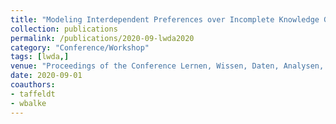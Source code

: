```yaml
---
title: "Modeling Interdependent Preferences over Incomplete Knowledge Graph Query Answers"
collection: publications
permalink: /publications/2020-09-lwda2020
category: "Conference/Workshop"
tags: [lwda,]
venue: "Proceedings of the Conference Lernen, Wissen, Daten, Analysen, Online, September 9-11, 2020"
date: 2020-09-01
coauthors:
- taffeldt
- wbalke
---
```

